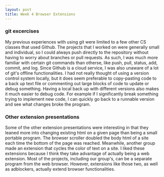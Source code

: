 ```yaml
---
layout: post
title: Week 4 Browser Extensions
---
```


### git excercises
My previous experiences with using git were limited to a few other CS classes that used Github. The projects that I worked on were generally small and individual, so I could always push directly to the repository without having to worry about branches or pull requests. As such, I was much more familiar with certain git commands than otherse, like push, pull, status, add, commit, and log. 
Since Github is a cloud service, I was also unaware of a lot of git's offline functionalities. I had not really thought of using a version control system locally, but it does seem preferable to copy-pasting code to a back up text file or commenting out large blocks of code to update or debug something. Having a local back up with different versions also makes it much easier to debug code. For example if I significantly break something trying to implement new code, I can quickly go back to a runnable version and see what changes broke the program.

<!--more-->

### Other extension presentations
Some of the other extension presentations were interesting in that they leaned more into changing existing html on a given page than being a small portable program. The browser scroller doubled the body html of a site each time the bottom of the page was reached. Meanwhile, another group made an extension that cycles the color of text on a site. I liked these extensions because I think they take advantage of actually being a web extension. Most of the projects, including our group's, can be a separate program from the web browser. However, extensions like those two, as well as adblockers, actually extend browser functionalities.
